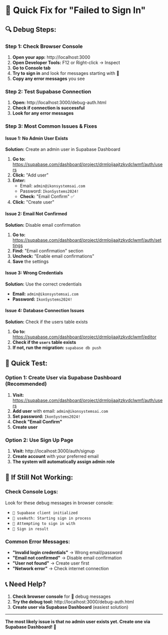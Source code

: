 # 🚨 Quick Fix for "Failed to Sign In"

## 🔍 **Debug Steps:**

### **Step 1: Check Browser Console**
1. **Open your app:** http://localhost:3000
2. **Open Developer Tools:** F12 or Right-click → Inspect
3. **Go to Console tab**
4. **Try to sign in** and look for messages starting with 🔐
5. **Copy any error messages** you see

### **Step 2: Test Supabase Connection**
1. **Open:** http://localhost:3000/debug-auth.html
2. **Check if connection is successful**
3. **Look for any error messages**

### **Step 3: Most Common Issues & Fixes**

#### **Issue 1: No Admin User Exists**
**Solution:** Create an admin user in Supabase Dashboard
1. **Go to:** https://supabase.com/dashboard/project/drmloijaajtzkvdclwmf/auth/users
2. **Click:** "Add user"
3. **Enter:**
   - Email: `admin@ikonsystemsai.com`
   - Password: `IkonSystems2024!`
   - **Check:** "Email Confirm" ✅
4. **Click:** "Create user"

#### **Issue 2: Email Not Confirmed**
**Solution:** Disable email confirmation
1. **Go to:** https://supabase.com/dashboard/project/drmloijaajtzkvdclwmf/auth/settings
2. **Find:** "Email confirmation" section
3. **Uncheck:** "Enable email confirmations"
4. **Save** the settings

#### **Issue 3: Wrong Credentials**
**Solution:** Use the correct credentials
- **Email:** `admin@ikonsystemsai.com`
- **Password:** `IkonSystems2024!`

#### **Issue 4: Database Connection Issues**
**Solution:** Check if the users table exists
1. **Go to:** https://supabase.com/dashboard/project/drmloijaajtzkvdclwmf/editor
2. **Check if the `users` table exists**
3. **If not, run the migration:** `supabase db push`

## 🚀 **Quick Test:**

### **Option 1: Create User via Supabase Dashboard (Recommended)**
1. **Visit:** https://supabase.com/dashboard/project/drmloijaajtzkvdclwmf/auth/users
2. **Add user** with email: `admin@ikonsystemsai.com`
3. **Set password:** `IkonSystems2024!`
4. **Check "Email Confirm"**
5. **Create user**

### **Option 2: Use Sign Up Page**
1. **Visit:** http://localhost:3000/auth/signup
2. **Create account** with your preferred email
3. **The system will automatically assign admin role**

## 🔧 **If Still Not Working:**

### **Check Console Logs:**
Look for these debug messages in browser console:
- `🔐 Supabase client initialized`
- `🔐 useAuth: Starting sign in process`
- `🔐 Attempting to sign in with`
- `🔐 Sign in result`

### **Common Error Messages:**
- **"Invalid login credentials"** → Wrong email/password
- **"Email not confirmed"** → Disable email confirmation
- **"User not found"** → Create user first
- **"Network error"** → Check internet connection

## 📞 **Need Help?**
1. **Check browser console** for 🔐 debug messages
2. **Try the debug tool:** http://localhost:3000/debug-auth.html
3. **Create user via Supabase Dashboard** (easiest solution)

---

**The most likely issue is that no admin user exists yet. Create one via Supabase Dashboard! 🎯**
